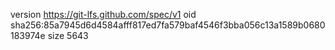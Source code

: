 version https://git-lfs.github.com/spec/v1
oid sha256:85a7945d6d4584afff817ed7fa579baf4546f3bba056c13a1589b0680183974e
size 5643
